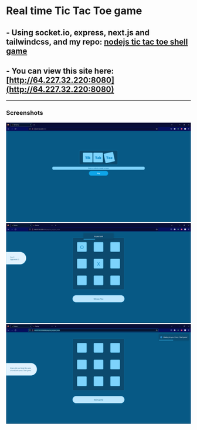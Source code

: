 # Real time Tic Tac Toe game
## - Using socket.io, express, next.js and tailwindcss, and my repo: [nodejs tic tac toe shell game](https://github.com/chemokita13/TicTacToe_nodejs-shell-game)
## - You can view this site here: [http://64.227.32.220:8080](http://64.227.32.220:8080)

___ 

### Screenshots

<img src='./imgs/img1.png' style=' height:50%'/>
<img src='./imgs/img2.png' style=' height:50%'/>
<img src='./imgs/img3.png' style=' height:50%'/>
